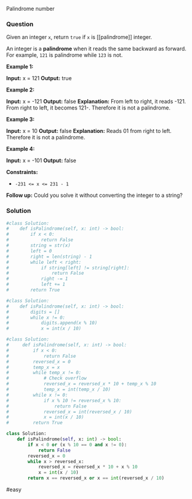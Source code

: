 Palindrome number

### Question

Given an integer `x`, return `true` if `x` is [[palindrome]] integer.

An integer is a **palindrome** when it reads the same backward as forward. For example, `121` is palindrome while `123` is not.

**Example 1:**

**Input:** x = 121
**Output:** true

**Example 2:**

**Input:** x = -121
**Output:** false
**Explanation:** From left to right, it reads -121. From right to left, it becomes 121-. Therefore it is not a palindrome.

**Example 3:**

**Input:** x = 10
**Output:** false
**Explanation:** Reads 01 from right to left. Therefore it is not a palindrome.

**Example 4:**

**Input:** x = -101
**Output:** false

**Constraints:**

-   `-231 <= x <= 231 - 1`

**Follow up:** Could you solve it without converting the integer to a string?

### Solution

```python
#class Solution:
#    def isPalindrome(self, x: int) -> bool:
#        if x < 0:
#            return False
#        string = str(x)
#        left = 0
#        right = len(string) - 1
#        while left < right:
#            if string[left] != string[right]:
#                return False
#            right -= 1
#            left += 1
#        return True

#class Solution:
#    def isPalindrome(self, x: int) -> bool:
#        digits = []
#        while x != 0:
#            digits.append(x % 10)
#            x = int(x / 10)

#class Solution:
#     def isPalindrome(self, x: int) -> bool:
#         if x < 0:
#             return False
#         reversed_x = 0
#         temp_x = x
#         while temp_x != 0:
#             # Check overflow
#             reversed_x = reversed_x * 10 + temp_x % 10
#             temp_x = int(temp_x / 10)
#         while x != 0:
#             if x % 10 != reversed_x % 10:
#                 return False
#             reversed_x = int(reversed_x / 10)
#             x = int(x / 10)
#         return True

class Solution:
    def isPalindrome(self, x: int) -> bool:
        if x < 0 or (x % 10 == 0 and x != 0):
            return False
        reversed_x = 0
        while x > reversed_x:
            reversed_x = reversed_x * 10 + x % 10
            x = int(x / 10)
        return x == reversed_x or x == int(reversed_x / 10)
```

#easy